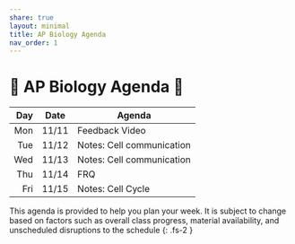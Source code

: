 ```yaml
---
share: true
layout: minimal
title: AP Biology Agenda
nav_order: 1
---
```

# 🧬 AP Biology Agenda 🦠

| Day | Date  | Agenda                    |
| ---:|:-----:| ------------------------- |
| Mon | 11/11 | Feedback Video            |
| Tue | 11/12 | Notes: Cell communication |
| Wed | 11/13 | Notes: Cell communication |
| Thu | 11/14 | FRQ                       |
| Fri | 11/15 | Notes: Cell Cycle         |

This agenda is provided to help you plan your week. It is subject to change based on factors such as overall class progress, material availability, and unscheduled disruptions to the schedule
{: .fs-2 }